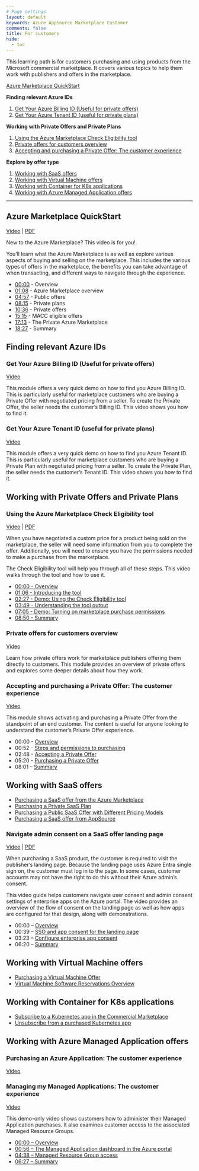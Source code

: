 ```yaml
---
# Page settings
layout: default
keywords: Azure AppSource Marketplace Customer
comments: false
title: For customers
hide:
  - toc
---
```


This learning path is for customers purchasing and using products from the Microsoft commercial marketplace.
It covers various topics to help them work with publishers and offers in the marketplace.

[Azure Marketplace QuickStart](#azure-marketplace-quickstart)

<!-- no toc -->
**Finding relevant Azure IDs**

1. [Get Your Azure Billing ID (Useful for private offers)](#get-your-azure-billing-id-useful-for-private-offers)
1. [Get Your Azure Tenant ID (useful for private plans)](#get-your-azure-tenant-id-useful-for-private-plans)

**Working with Private Offers and Private Plans**

<!--no toc -->
1. [Using the Azure Marketplace Check Eligibility tool](#using-the-azure-marketplace-check-eligibility-tool)
1. [Private offers for customers overview](#private-offers-for-customers-overview)
1. [Accepting and purchasing a Private Offer: The customer experience](#accepting-and-purchasing-a-private-offer-the-customer-experience)

**Explore by offer type**

<!-- no toc -->
1. [Working with SaaS offers](#working-with-saas-offers)
1. [Working with Virtual Machine offers](#working-with-virtual-machine-offers)
1. [Working with Container for K8s applications](#working-with-container-for-k8s-applications)
1. [Working with Azure Managed Application offers](#working-with-azure-managed-application-offers)

---

## Azure Marketplace QuickStart

<a target="_blank" href="https://www.youtube.com/watch?v=gHOPdN8pOkw">Video</a> | [PDF](../biz/pdfs/01.0-amp-quickstart.pdf)

New to the Azure Marketplace? This video is for you!

You’ll learn what the Azure Marketplace is as well as explore various aspects of buying and selling on the marketplace. This includes the various types of offers in the marketplace, the benefits you can take advantage of when transacting, and different ways to navigate through the experience.

- [00:00](https://www.youtube.com/watch?v=gHOPdN8pOkw&t=0s) - Overview 
- [01:08](https://www.youtube.com/watch?v=gHOPdN8pOkw&t=68s) - Azure Marketplace overview 
- [04:57](https://www.youtube.com/watch?v=gHOPdN8pOkw&t=297s) - Public offers 
- [08:15](https://www.youtube.com/watch?v=gHOPdN8pOkw&t=495s) - Private plans 
- [10:36](https://www.youtube.com/watch?v=gHOPdN8pOkw&t=636s) - Private offers 
- [15:15](https://www.youtube.com/watch?v=gHOPdN8pOkw&t=915s) - MACC eligible offers 
- [17:13](https://www.youtube.com/watch?v=gHOPdN8pOkw&t=1033s) - The Private Azure Marketplace 
- [18:27](https://www.youtube.com/watch?v=gHOPdN8pOkw&t=1107s) - Summary

## Finding relevant Azure IDs

### Get Your Azure Billing ID (Useful for private offers)

<a href="https://go.microsoft.com/fwlink/?linkid=2222693" target="_blank">Video</a>

This module offers a very quick demo on how to find you Azure Billing ID. This is particularly useful for marketplace customers who are buying a Private Offer with negotiated pricing from a seller. To create the Private Offer, the seller needs the customer’s Billing ID. This video shows you how to find it.

### Get Your Azure Tenant ID (useful for private plans)

<a href="https://go.microsoft.com/fwlink/?linkid=2222883" target="_blank">Video</a>

This module offers a very quick demo on how to find you Azure Tenant ID. This is particularly useful for marketplace customers who are buying a Private Plan with negotiated pricing from a seller. To create the Private Plan, the seller needs the customer’s Tenant ID. This video shows you how to find it.

## Working with Private Offers and Private Plans

### Using the Azure Marketplace Check Eligibility tool

<a href="https://www.youtube.com/watch?v=0Oh4UmaSYfU" target="_blank">Video</a> | [PDF](./pdfs/02.0-check-eligibility-tool.pdf)

When you have negotiated a custom price for a product being sold on the marketplace, the seller will need some information from you to complete the offer. Additionally, you will need to ensure you have the permissions needed to make a purchase from the marketplace. 

The Check Eligibility tool will help you through all of these steps. This video walks through the tool and how to use it.

- [00:00 - Overview](https://www.youtube.com/watch?v=0Oh4UmaSYfU&t=0s)
- [01:06 - Introducing the tool](https://www.youtube.com/watch?v=0Oh4UmaSYfU&t=66s)
- [02:27 - Demo: Using the Check Eligibility tool](https://www.youtube.com/watch?v=0Oh4UmaSYfU&t=147s)
- [03:49 - Understanding the tool output](https://www.youtube.com/watch?v=0Oh4UmaSYfU&t=229s)
- [07:05 - Demo: Turning on marketplace purchase permissions](https://www.youtube.com/watch?v=0Oh4UmaSYfU&t=425s)
- [08:50 - Summary](https://www.youtube.com/watch?v=0Oh4UmaSYfU&t=530s)


### Private offers for customers overview

<a href="https://go.microsoft.com/fwlink/?linkid=2196150" target="_blank">Video</a>

Learn how private offers work for marketplace publishers offering them directly to customers. This module provides an overview of private offers and explores some deeper details about how they work.

### Accepting and purchasing a Private Offer: The customer experience

<a href="https://go.microsoft.com/fwlink/?linkid=2243274" target="_blank">Video</a>
  
This module shows activating and purchasing a Private Offer from the standpoint of an end customer. The content is useful for anyone looking to understand the customer’s Private Offer experience.

- 00:00 - [Overview](https://www.youtube.com/watch?v=TANUlgLuVqI&t=0s)
- 00:52 - [Steps and permissions to purchasing](https://www.youtube.com/watch?v=TANUlgLuVqI&t=52s)
- 02:48 - [Accepting a Private Offer](https://www.youtube.com/watch?v=TANUlgLuVqI&t=168s)
- 05:20 - [Purchasing a Private Offer](https://www.youtube.com/watch?v=TANUlgLuVqI&t=320s)
- 08:01 – [Summary](https://www.youtube.com/watch?v=TANUlgLuVqI&t=481s)

## Working with SaaS offers

- [Purchasing a SaaS offer from the Azure Marketplace](https://go.microsoft.com/fwlink/?linkid=2218020)
- [Purchasing a Private SaaS Plan](https://go.microsoft.com/fwlink/?linkid=2196255)
- [Purchasing a Public SaaS Offer with Different Pricing Models](https://go.microsoft.com/fwlink/?linkid=2202782)
- [Purchasing a SaaS offer from AppSource](https://go.microsoft.com/fwlink/?linkid=2217862)

### Navigate admin consent on a SaaS offer landing page

<a target="_blank" href="https://aka.ms/AApmitc">Video</a> | [PDF](../saas/pdfs/04.0-navigate-admin-consent-on-landing-page.pdf)

When purchasing a SaaS product, the customer is required to visit the publisher’s landing page. Because the landing page uses Azure Entra single sign on, the customer must log in to the page. In some cases, customer accounts may not have the right to do this without their Azure admin’s consent.

This video guide helps customers navigate user consent and admin consent settings of enterprise apps on the Azure portal. The video provides an overview of the flow of consent on the landing page as well as how apps are configured for that design, along with demonstrations.

- 00:00 – [Overview](https://www.youtube.com/watch?v=JahYByh-2Q8&t=0s )
- 00:39 – [SSO and app consent for the landing page](https://www.youtube.com/watch?v=JahYByh-2Q8&t=39s)
- 03:23 – [Configure enterprise app consent](https://www.youtube.com/watch?v=JahYByh-2Q8&t=203s)
- 06:20 – [Summary](https://www.youtube.com/watch?v=JahYByh-2Q8&t=380s)


## Working with Virtual Machine offers

- [Purchasing a Virtual Machine Offer](https://go.microsoft.com/fwlink/?linkid=2197724)
- [Virtual Machine Software Reservations Overview](https://go.microsoft.com/fwlink/?linkid=2212418)

## Working with Container for K8s applications

- [Subscribe to a Kubernetes app in the Commercial Marketplace](https://go.microsoft.com/fwlink/?linkid=2212161)
- [Unsubscribe from a purchased Kubernetes app](https://go.microsoft.com/fwlink/?linkid=2212267)

## Working with Azure Managed Application offers

### Purchasing an Azure Application: The customer experience

<a href="https://aka.ms/AAmi12a" target="_blank">Video</a>

### Managing my Managed Applications: The customer experience

<a href="https://aka.ms/AAmi12d" target="_blank">Video</a>

This demo-only video shows customers how to administer their Managed Application purchases. It also examines customer access to the associated Managed Resource Groups.

- <a href="https://www.youtube.com/watch?v=CD2K2gNCfno&t=0s" target="_blank">00:00 – Overview</a>
- <a href="https://www.youtube.com/watch?v=CD2K2gNCfno&t=56s" target="_blank">00:56 – The Managed Application dashboard in the Azure portal</a>
- <a href="https://www.youtube.com/watch?v=CD2K2gNCfno&t=278s" target="_blank">04:38 – Managed Resource Group access</a>
- <a href="https://www.youtube.com/watch?v=CD2K2gNCfno&t=387s" target="_blank">06:27 – Summary</a> 

  



